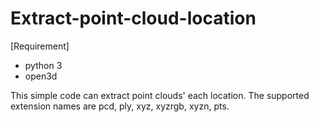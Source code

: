 # Extract-point-cloud-location

[Requirement]
- python 3
- open3d

This simple code can extract point clouds' each location.
The supported extension names are pcd, ply, xyz, xyzrgb, xyzn, pts.
